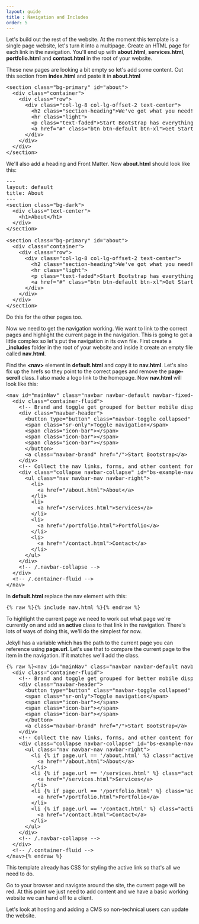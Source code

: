 ```yaml
---
layout: guide
title : Navigation and Includes
order: 5
---
```

<!--class="page-scroll"-->

Let's build out the rest of the website. At the moment this template is a single page website, let's turn it into a multipage. Create an HTML page for each link in the navigation. You'll end up with **about.html**, **services.html**, **portfolio.html** and **contact.html** in the root of your website.

These new pages are looking a bit empty so let's add some content. Cut this section from **index.html** and paste it in **about.html**

<pre>&lt;section class=&quot;bg-primary&quot; id=&quot;about&quot;&gt;
  &lt;div class=&quot;container&quot;&gt;
    &lt;div class=&quot;row&quot;&gt;
      &lt;div class=&quot;col-lg-8 col-lg-offset-2 text-center&quot;&gt;
        &lt;h2 class=&quot;section-heading&quot;&gt;We&#39;ve got what you need!&lt;/h2&gt;
        &lt;hr class=&quot;light&quot;&gt;
        &lt;p class=&quot;text-faded&quot;&gt;Start Bootstrap has everything you need to get your new website up and running in no time! All of the templates and themes on Start Bootstrap are open source, free to download, and easy to use. No strings attached!&lt;/p&gt;
        &lt;a href=&quot;#&quot; class=&quot;btn btn-default btn-xl&quot;&gt;Get Started!&lt;/a&gt;
      &lt;/div&gt;
    &lt;/div&gt;
  &lt;/div&gt;
&lt;/section&gt;</pre>

We'll also add a heading and Front Matter. Now **about.html** should look like this:

<pre>---
layout: default
title: About
---
&lt;section class=&quot;bg-dark&quot;&gt;
  &lt;div class=&quot;text-center&quot;&gt;
    &lt;h1&gt;About&lt;/h1&gt;
  &lt;/div&gt;
&lt;/section&gt;

&lt;section class=&quot;bg-primary&quot; id=&quot;about&quot;&gt;
  &lt;div class=&quot;container&quot;&gt;
    &lt;div class=&quot;row&quot;&gt;
      &lt;div class=&quot;col-lg-8 col-lg-offset-2 text-center&quot;&gt;
        &lt;h2 class=&quot;section-heading&quot;&gt;We&#39;ve got what you need!&lt;/h2&gt;
        &lt;hr class=&quot;light&quot;&gt;
        &lt;p class=&quot;text-faded&quot;&gt;Start Bootstrap has everything you need to get your new website up and running in no time! All of the templates and themes on Start Bootstrap are open source, free to download, and easy to use. No strings attached!&lt;/p&gt;
        &lt;a href=&quot;#&quot; class=&quot;btn btn-default btn-xl&quot;&gt;Get Started!&lt;/a&gt;
      &lt;/div&gt;
    &lt;/div&gt;
  &lt;/div&gt;
&lt;/section&gt;</pre>

Do this for the other pages too.

Now we need to get the navigation working. We want to link to the correct pages and highlight the current page in the navigation. This is going to get a little complex so let's put the navigation in its own file. First create a **_includes** folder in the root of your website and inside it create an empty file called **nav.html**.

Find the **&lt;nav&gt;** element in **default.html** and copy it to **nav.html**. Let's also fix up the hrefs so they point to the correct pages and remove the **page-scroll** class. I also made a logo link to the homepage. Now **nav.html** will look like this:

<pre>&lt;nav id=&quot;mainNav&quot; class=&quot;navbar navbar-default navbar-fixed-top&quot;&gt;
  &lt;div class=&quot;container-fluid&quot;&gt;
    &lt;!-- Brand and toggle get grouped for better mobile display --&gt;
    &lt;div class=&quot;navbar-header&quot;&gt;
      &lt;button type=&quot;button&quot; class=&quot;navbar-toggle collapsed&quot; data-toggle=&quot;collapse&quot; data-target=&quot;#bs-example-navbar-collapse-1&quot;&gt;
      &lt;span class=&quot;sr-only&quot;&gt;Toggle navigation&lt;/span&gt;
      &lt;span class=&quot;icon-bar&quot;&gt;&lt;/span&gt;
      &lt;span class=&quot;icon-bar&quot;&gt;&lt;/span&gt;
      &lt;span class=&quot;icon-bar&quot;&gt;&lt;/span&gt;
      &lt;/button&gt;
      &lt;a class=&quot;navbar-brand&quot; href=&quot;/&quot;&gt;Start Bootstrap&lt;/a&gt;
    &lt;/div&gt;
    &lt;!-- Collect the nav links, forms, and other content for toggling --&gt;
    &lt;div class=&quot;collapse navbar-collapse&quot; id=&quot;bs-example-navbar-collapse-1&quot;&gt;
      &lt;ul class=&quot;nav navbar-nav navbar-right&quot;&gt;
        &lt;li&gt;
          &lt;a href=&quot;/about.html&quot;&gt;About&lt;/a&gt;
        &lt;/li&gt;
        &lt;li&gt;
          &lt;a href=&quot;/services.html&quot;&gt;Services&lt;/a&gt;
        &lt;/li&gt;
        &lt;li&gt;
          &lt;a href=&quot;/portfolio.html&quot;&gt;Portfolio&lt;/a&gt;
        &lt;/li&gt;
        &lt;li&gt;
          &lt;a href=&quot;/contact.html&quot;&gt;Contact&lt;/a&gt;
        &lt;/li&gt;
      &lt;/ul&gt;
    &lt;/div&gt;
    &lt;!-- /.navbar-collapse --&gt;
  &lt;/div&gt;
  &lt;!-- /.container-fluid --&gt;
&lt;/nav&gt;</pre>

In **default.html** replace the nav element with this:

<pre>{% raw %}{% include nav.html %}{% endraw %}</pre>

To highlight the current page we need to work out what page we're currently on and add an **active** class to that link in the navigation. There's lots of ways of doing this, we'll do the simplest for now.

Jekyll has a variable which has the path to the current page you can reference using **page.url**. Let's use that to compare the current page to the item in the navigation. If it matches we'll add the class.

<pre>{% raw %}&lt;nav id=&quot;mainNav&quot; class=&quot;navbar navbar-default navbar-fixed-top&quot;&gt;
  &lt;div class=&quot;container-fluid&quot;&gt;
    &lt;!-- Brand and toggle get grouped for better mobile display --&gt;
    &lt;div class=&quot;navbar-header&quot;&gt;
      &lt;button type=&quot;button&quot; class=&quot;navbar-toggle collapsed&quot; data-toggle=&quot;collapse&quot; data-target=&quot;#bs-example-navbar-collapse-1&quot;&gt;
      &lt;span class=&quot;sr-only&quot;&gt;Toggle navigation&lt;/span&gt;
      &lt;span class=&quot;icon-bar&quot;&gt;&lt;/span&gt;
      &lt;span class=&quot;icon-bar&quot;&gt;&lt;/span&gt;
      &lt;span class=&quot;icon-bar&quot;&gt;&lt;/span&gt;
      &lt;/button&gt;
      &lt;a class=&quot;navbar-brand&quot; href=&quot;/&quot;&gt;Start Bootstrap&lt;/a&gt;
    &lt;/div&gt;
    &lt;!-- Collect the nav links, forms, and other content for toggling --&gt;
    &lt;div class=&quot;collapse navbar-collapse&quot; id=&quot;bs-example-navbar-collapse-1&quot;&gt;
      &lt;ul class=&quot;nav navbar-nav navbar-right&quot;&gt;
        &lt;li {% if page.url == &#39;/about.html&#39; %} class=&quot;active&quot; {% endif %}&gt;
          &lt;a href=&quot;/about.html&quot;&gt;About&lt;/a&gt;
        &lt;/li&gt;
        &lt;li {% if page.url == &#39;/services.html&#39; %} class=&quot;active&quot; {% endif %}&gt;
          &lt;a href=&quot;/services.html&quot;&gt;Services&lt;/a&gt;
        &lt;/li&gt;
        &lt;li {% if page.url == &#39;/portfolio.html&#39; %} class=&quot;active&quot; {% endif %}&gt;
          &lt;a href=&quot;/portfolio.html&quot;&gt;Portfolio&lt;/a&gt;
        &lt;/li&gt;
        &lt;li {% if page.url == &#39;/contact.html&#39; %} class=&quot;active&quot; {% endif %}&gt;
          &lt;a href=&quot;/contact.html&quot;&gt;Contact&lt;/a&gt;
        &lt;/li&gt;
      &lt;/ul&gt;
    &lt;/div&gt;
    &lt;!-- /.navbar-collapse --&gt;
  &lt;/div&gt;
  &lt;!-- /.container-fluid --&gt;
&lt;/nav&gt;{% endraw %}</pre>

This template already has CSS for styling the active link so that's all we need to do.

Go to your browser and navigate around the site, the current page will be red. At this point we just need to add content and we have a basic working website we can hand off to a client.

Let's look at hosting and adding a CMS so non-technical users can update the website.

